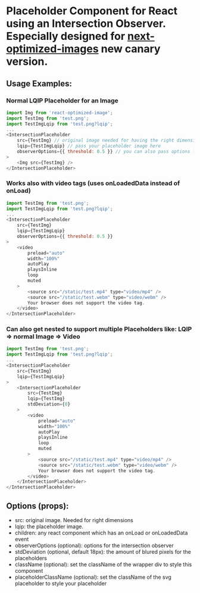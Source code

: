# Placeholder Component for React using an Intersection Observer. Especially designed for [next-optimized-images](https://github.com/cyrilwanner/react-optimized-image) new canary version.

## Usage Examples:
### Normal LQIP Placeholder for an Image
```js
import Img from 'react-optimized-image';
import TestImg from 'test.png';
import TestImgLqip from 'test.png?lqip';
...
<IntersectionPlaceholder
    src={TestImg} // original image needed for having the right dimensions
    lqip={TestImgLqip} // pass your placeholder image here
    observerOptions={{ threshold: 0.5 }} // you can also pass options for the intersection observer. Use the same config object as you would use to init the intersection observer.
>
    <Img src={TestImg} />
</IntersectionPlaceholder>
```

### Works also with video tags (uses onLoadedData instead of onLoad)
```js
import TestImg from 'test.png';
import TestImgLqip from 'test.png?lqip';
...
<IntersectionPlaceholder
    src={TestImg} 
    lqip={TestImgLqip}
    observerOptions={{ threshold: 0.5 }}
>
    <video
        preload="auto"
        width="100%"
        autoPlay
        playsInline
        loop
        muted
    >
        <source src="/static/test.mp4" type="video/mp4" />
        <source src="/static/test.webm" type="video/webm" />
        Your browser does not support the video tag.
    </video>
</IntersectionPlaceholder>
```

### Can also get nested to support multiple Placeholders like: LQIP => normal Image => Video
```js
import TestImg from 'test.png';
import TestImgLqip from 'test.png?lqip';
...
<IntersectionPlaceholder
    src={TestImg} 
    lqip={TestImgLqip}
>
    <IntersectionPlaceholder
        src={TestImg} 
        lqip={TestImg}
        stdDeviation={0}
    >
        <video
            preload="auto"
            width="100%"
            autoPlay
            playsInline
            loop
            muted
        >
            <source src="/static/test.mp4" type="video/mp4" />
            <source src="/static/test.webm" type="video/webm" />
            Your browser does not support the video tag.
        </video>
    </IntersectionPlaceholder>
</IntersectionPlaceholder>
```

## Options (props):
* src: original image. Needed for right dimensions 
* lqip: the placeholder image.
* children: any react component which has an onLoad or onLoadedData event
* observerOptions (optional): options for the intersection observer
* stdDeviation (optional, default 18px): the amount of blured pixels for the placeholders
* className (optional): set the className of the wrapper div to style this component
* placeholderClassName (optional): set the className of the svg placeholder to style your placeholder
